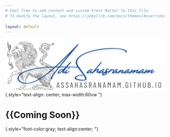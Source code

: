 ```yaml
---
# Feel free to add content and custom Front Matter to this file.
# To modify the layout, see https://jekyllrb.com/docs/themes/#overriding-theme-defaults

layout: default
---
```

![About 4](https://github.com/ASSahasranamam/thesis/blob/primary/thesis/logo.png?raw=true) {.style="text-align: center; max-width:60vw "}

<h1 >{{Coming Soon}}</h1> {.style="font-color:gray; text-align:center; "}
